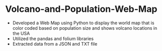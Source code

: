 # Volcano-and-Population-Web-Map

* Developed a Web Map using Python to display the world map that is color coded based on population size and shows volcano locations in the USA
* Utilized the pandas and folium libraries
* Extracted data from a JSON and TXT file
